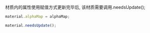 材质内的属性使用赋值方式更新完毕后, 该材质需要调用.needsUpdate();

```javascript
material.alphaMap = alphaMap;

material.needsUpdate();
```